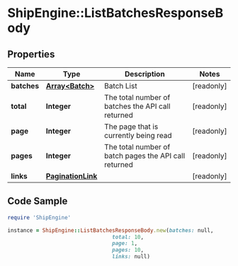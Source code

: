 # ShipEngine::ListBatchesResponseBody

## Properties

Name | Type | Description | Notes
------------ | ------------- | ------------- | -------------
**batches** | [**Array&lt;Batch&gt;**](Batch.md) | Batch List | [readonly] 
**total** | **Integer** | The total number of batches the API call returned | [readonly] 
**page** | **Integer** | The page that is currently being read | [readonly] 
**pages** | **Integer** | The total number of batch pages the API call returned | [readonly] 
**links** | [**PaginationLink**](PaginationLink.md) |  | [readonly] 

## Code Sample

```ruby
require 'ShipEngine'

instance = ShipEngine::ListBatchesResponseBody.new(batches: null,
                                 total: 10,
                                 page: 1,
                                 pages: 10,
                                 links: null)
```


